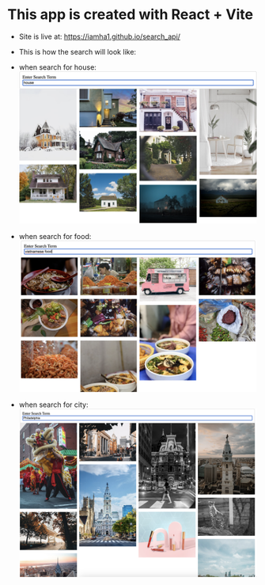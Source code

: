 # This app is created with React + Vite

- Site is live at: https://iamha1.github.io/search_api/

- This is how the search will look like:

* when search for house:
![house](https://github.com/iamha1/search_api/blob/ee897861d6487178363d0c12177509e2009d1169/public/Screenshot%202024-08-15%20at%2022.21.39.png?raw=true)

* when search for food: 
![food](https://github.com/iamha1/search_api/blob/ee897861d6487178363d0c12177509e2009d1169/public/Screenshot%202024-08-15%20at%2022.22.23.png?raw=true)

* when search for city: 
![city](https://github.com/iamha1/search_api/blob/main/public/Screenshot%202024-08-17%20at%2009.04.24.png)


